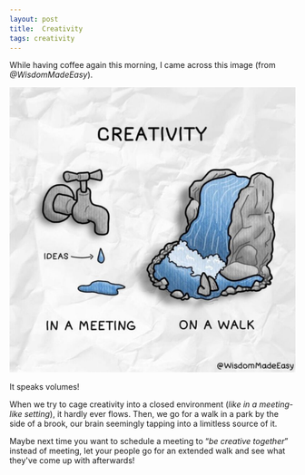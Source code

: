 ```yaml
---
layout: post
title:  Creativity
tags: creativity
---
```


While having coffee again this morning, I came across this image (from _@WisdomMadeEasy_).

![Creativity](/assets/images/creativity.jpeg)

It speaks volumes!

When we try to cage creativity into a closed environment (_like in a meeting-like setting_), it hardly ever flows.
Then, we go for a walk in a park by the side of a brook, our brain seemingly tapping into a limitless source 
of it.

Maybe next time you want to schedule a meeting to “_be creative together_” instead of meeting, let your people go 
for an extended walk and see what they've come up with afterwards!